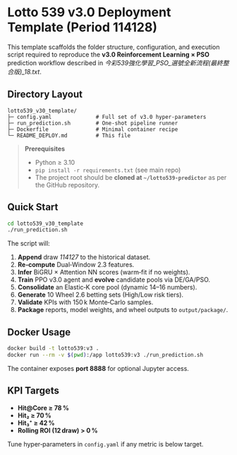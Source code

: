 # Lotto 539 v3.0 Deployment Template (Period 114128)

This template scaffolds the folder structure, configuration, and execution script required to reproduce the **v3.0 Reinforcement Learning × PSO** prediction workflow described in *今彩539強化學習_PSO_選號全新流程(最終整合版)_18.txt*.

## Directory Layout

```
lotto539_v30_template/
├─ config.yaml              # Full set of v3.0 hyper‑parameters
├─ run_prediction.sh        # One‑shot pipeline runner
├─ Dockerfile               # Minimal container recipe
└─ README_DEPLOY.md         # This file
```

> **Prerequisites**  
> * Python ≥ 3.10  
> * `pip install -r requirements.txt` (see main repo)  
> * The project root should be **cloned at `~/lotto539-predictor`** as per the GitHub repository.

## Quick Start

```bash
cd lotto539_v30_template
./run_prediction.sh
```

The script will:

1. **Append** draw *114127* to the historical dataset.
2. **Re‑compute** Dual‑Window 2.3 features.
3. **Infer** BiGRU × Attention NN scores (warm‑fit if no weights).
4. **Train** PPO v3.0 agent and **evolve** candidate pools via DE/GA/PSO.
5. **Consolidate** an Elastic‑K core pool (dynamic 14–16 numbers).
6. **Generate** 10 Wheel 2.6 betting sets (High/Low risk tiers).
7. **Validate** KPIs with 150 k Monte‑Carlo samples.
8. **Package** reports, model weights, and wheel outputs to `output/package/`.

## Docker Usage

```bash
docker build -t lotto539:v3 .
docker run --rm -v $(pwd):/app lotto539:v3 ./run_prediction.sh
```

The container exposes **port 8888** for optional Jupyter access.

## KPI Targets

* **Hit@Core ≥ 78 %**  
* **Hit₂ ≥ 70 %**  
* **Hit₃⁺ ≥ 42 %**  
* **Rolling ROI (12 draw) > 0 %**

Tune hyper‑parameters in `config.yaml` if any metric is below target.